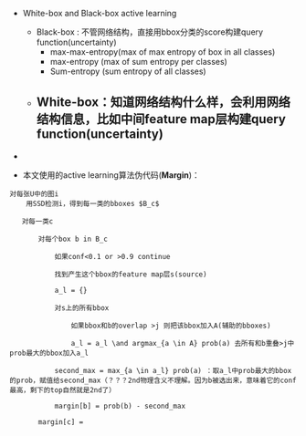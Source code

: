 

- White-box and Black-box active learning
  - Black-box : 不管网络结构，直接用bbox分类的score构建query function(uncertainty)
    - max-max-entropy(max of max entropy of box in all classes)
    - max-entropy (max of sum entropy per classes)
    - Sum-entropy (sum entropy of all classes)
  - White-box：知道网络结构什么样，会利用网络结构信息，比如中间feature map层构建query function(uncertainty)
    - 
- 

- 本文使用的active learning算法伪代码(**Margin**)：

```
对每张U中的图i
	用SSD检测i，得到每一类的bboxes $B_c$ 

​	对每一类c

​		对每个box b in B_c

​			如果conf<0.1 or >0.9 continue

​			找到产生这个bbox的feature map层s(source)

​			a_l = {}

​			对s上的所有bbox

​				如果bbox和b的overlap >j 则把该bbox加入A(辅助的bboxes)

​				a_l = a_l \and argmax_{a \in A} prob(a) 去所有和b重叠>j中prob最大的bbox加入a_l

​			second_max = max_{a \in a_l} prob(a) ：取a_l中prob最大的bbox的prob，赋值给second_max（？？？2nd物理含义不理解。因为b被选出来，意味着它的conf最高，剩下的top自然就是2nd了）

​			margin[b] = prob(b) - second_max 

​		margin[c] = 
```



